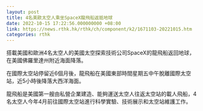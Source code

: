```yaml
---
layout: post
title: 4名美歐太空人乘坐SpaceX龍飛船返抵地球
date: 2022-10-15 17:22:56.000000000 +08:00
link: https://news.rthk.hk/rthk/ch/component/k2/1671103-20221015.htm
categories: rthk
---
```


搭載美國和歐洲4名太空人的美國太空探索技術公司SpaceX的龍飛船返回地球，在美國佛羅里達州附近海面降落。

在國際太空站停留近6個月後，龍飛船在美國東部時間星期五中午脫離國際太空站，近5小時後降落大西洋海面。

龍飛船是美國第一艘由私營企業建造、能夠運送太空人往返太空站的載人飛船，4名太空人今年4月前往國際太空站進行科學實驗、技術展示和太空站維護工作。
